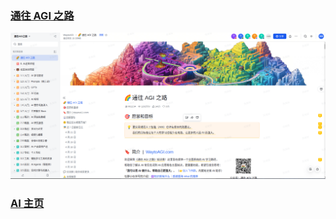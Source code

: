 ### [通往 AGI 之路](https://waytoagi.feishu.cn/wiki/QPe5w5g7UisbEkkow8XcDmOpn8e)
<img width="820" src="assets/AGI00.png"/>

### [AI 主页](https://aibard123.com/)
